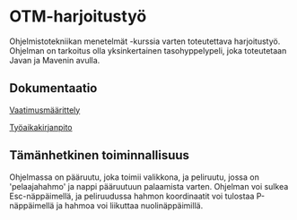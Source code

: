 # OTM-harjoitustyö
Ohjelmistotekniikan menetelmät -kurssia varten toteutettava harjoitustyö. Ohjelman on tarkoitus olla yksinkertainen tasohyppelypeli, joka toteutetaan Javan ja Mavenin avulla.
## Dokumentaatio
[Vaatimusmäärittely](https://github.com/Tubaias/otm-harjoitustyo/blob/master/dokumentaatio/vaatimusmaarittely.md)  

[Työaikakirjanpito](https://github.com/Tubaias/otm-harjoitustyo/blob/master/dokumentaatio/tuntikirjanpito.md)
## Tämänhetkinen toiminnallisuus
Ohjelmassa on pääruutu, joka toimii valikkona, ja peliruutu, jossa on 'pelaajahahmo' ja nappi pääruutuun palaamista varten. Ohjelman voi sulkea Esc-näppäimellä, ja peliruudussa hahmon koordinaatit voi tulostaa P-näppäimellä ja hahmoa voi liikuttaa nuolinäppäimillä.
